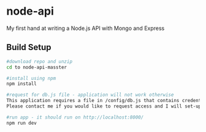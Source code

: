 # node-api
My first hand at writing a Node.js API with Mongo and Express

## Build Setup
``` bash
#download repo and unzip
cd to node-api-masster

#install using npm
npm install

#request for db.js file - application will not work otherwise
This application requires a file in /config/db.js that contains credentials to access to a remote database hosted at mlab.com.
Please contact me if you would like to request access and I will set-up user credentials for the database and send the db.js file to you.

#run app - it should run on http://localhost:8000/
npm run dev
